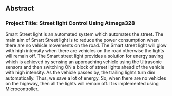## Abstract
### Project Title: Street light Control Using Atmega328
Smart Street light is an automated system which automates the street. The main aim of Smart Street light is to reduce the power consumption when there are no vehicle movements on the road.
The Smart street light will glow with high intensity when there are vehicles on the road otherwise the lights will remain off.
The Smart street light provides a solution for energy saving which is achieved by sensing an approaching vehicle using the Ultrasonic sensors and then switching ON a block of street lights ahead of the vehicle with high intensity. As the vehicle passes by, the trailing lights turn dim automatically. Thus, we save a lot of energy. So, when there are no vehicles on the highway, then all the lights will remain off. It is implemented using Microcontroller.
